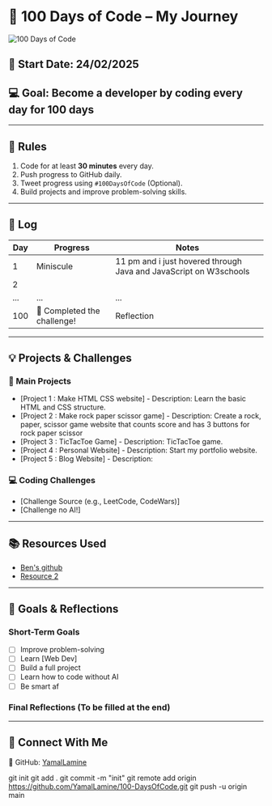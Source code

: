 # 🚀 100 Days of Code – My Journey  

![100 Days of Code](https://img.shields.io/badge/100DaysOfCode-Challenge-blue)  

## 📅 Start Date: 24/02/2025  
## 💻 Goal: Become a developer by coding every day for 100 days  

---

## 📜 Rules  
1. Code for at least **30 minutes** every day.  
2. Push progress to GitHub daily.  
3. Tweet progress using `#100DaysOfCode` (Optional).  
4. Build projects and improve problem-solving skills.  

---

## 📆 Log  

| Day | Progress | Notes |
|-----|---------|-------|
| 1   | Miniscule | 11 pm and i just hovered through Java and JavaScript on W3schools | 
| 2   | | |
| ... | ... | ... |
| 100 | 🎉 Completed the challenge! | Reflection |

---

## 💡 Projects & Challenges  
### 📌 Main Projects  
- [Project 1 : Make HTML CSS website] - Description: Learn the basic HTML and CSS structure.
- [Project 2 : Make rock paper scissor game] - Description: Create a rock, paper, scissor game website that counts score and has 3 buttons for rock paper scissor
- [Project 3 : TicTacToe Game] - Description: TicTacToe game.
- [Project 4 : Personal Website] - Description: Start my portfolio website.
- [Project 5 : Blog Website] - Description: 

### 💻 Coding Challenges  
- [Challenge Source (e.g., LeetCode, CodeWars)] 
- [Challenge no AI!] 

---

## 📚 Resources Used  
- [Ben's github](https://github.com/Ben-Sicat)  
- [Resource 2](Link)  

---

## 🎯 Goals & Reflections  
### Short-Term Goals  
- [ ] Improve problem-solving  
- [ ] Learn [Web Dev]  
- [ ] Build a full project  
- [ ] Learn how to code without AI
- [ ] Be smart af

### Final Reflections (To be filled at the end)  

---

## 🌟 Connect With Me  
📌 GitHub: [YamalLamine](https://github.com/YamalLamine)  




git init
git add .
git commit -m "init"
git remote add origin https://github.com/YamalLamine/100-DaysOfCode.git
git push -u origin main
